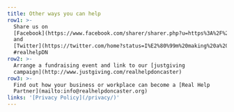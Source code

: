 ```yaml
---
title: Other ways you can help
row1: >-
  Share us on
  [Facebook](https://www.facebook.com/sharer/sharer.php?u=https%3A%2F%2Frealchangewiganandleigh.co.uk)
  and
  [Twitter](https://twitter.com/home?status=I%E2%80%99m%20making%20a%20Real%20Change%20in%20Wigan%20%26%20Leigh%20%23RealChangeWL%20%40RealChangeGM)
  #realhelpDN
row2: >-
  Arrange a fundraising event and link to our [justgiving
  campaign](http://www.justgiving.com/realhelpdoncaster)
row3: >-
  Find out how your business or workplace can become a [Real Help
  Partner](mailto:info@realhelpdoncaster.org)
links: '[Privacy Policy](/privacy/)'
---
```


